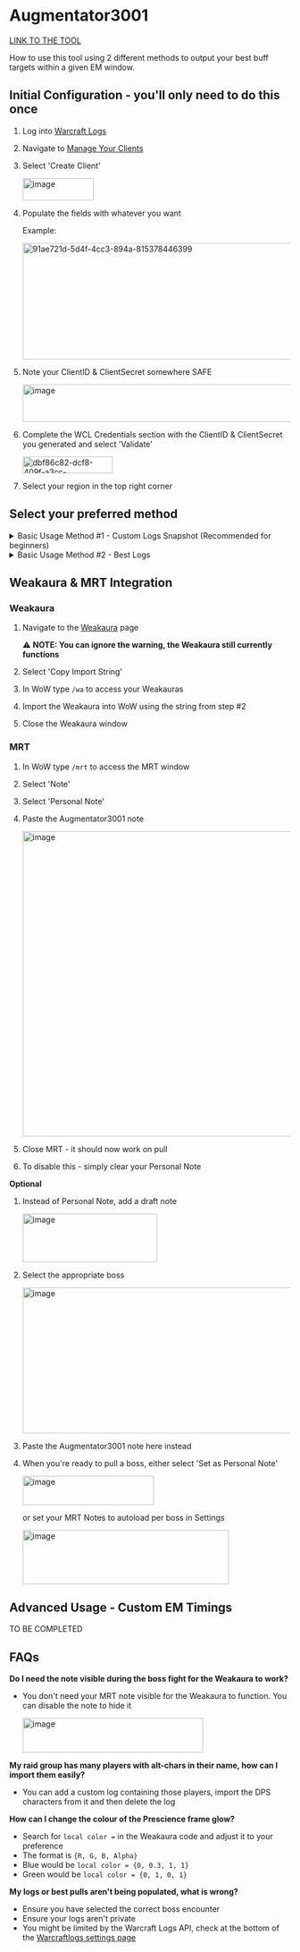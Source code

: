 # Augmentator3001

[LINK TO THE TOOL](https://augmentator3001-production.up.railway.app/)

How to use this tool using 2 different methods to output your best buff targets within a given EM window.

## Initial Configuration - you'll only need to do this once
1. Log into [Warcraft Logs](https://www.warcraftlogs.com/)

2. Navigate to [Manage Your Clients](https://www.warcraftlogs.com/api/clients/)

3. Select 'Create Client'

   <img width="127" height="40" alt="image" src="https://github.com/user-attachments/assets/8749a154-a389-4256-9ef4-6c4a4991a273" />

4. Populate the fields with whatever you want

   Example:

   <img width="701" height="208" alt="91ae721d-5d4f-4cc3-894a-815378446399" src="https://github.com/user-attachments/assets/24d1960a-69dd-417e-a25b-ee619b06e4d3" />

5. Note your ClientID & ClientSecret somewhere SAFE

   <img width="986" height="67" alt="image" src="https://github.com/user-attachments/assets/0f50162c-5343-43d3-aea1-93ccc375f3c7" />

6. Complete the WCL Credentials section with the ClientID & ClientSecret you generated and select 'Validate'

   <img width="161" height="30" alt="dbf86c82-dcf8-409f-a3cc-fd06f36eec89" src="https://github.com/user-attachments/assets/77bae82e-fd84-4d96-82c6-9d100c25c98d" />

7. Select your region in the top right corner

## Select your preferred method

<details>

<summary>Basic Usage Method #1 - Custom Logs Snapshot (Recommended for beginners)</summary>

### Use this method to analyse your logs and provide a snapshot of your best targets based on the average results of kills and/or pulls. This is effective for a snapshot but less effective if more logs are coalesced over time due to faster kill times, better gear and smarter play.

1. Expand the Custom Logs section, provide a link to your logs and click 'Add Custom Report'

2. Select your desired boss encounter

   <img width="789" height="71" alt="483bb9e4-b4ad-4c45-848a-7e2298449bb9" src="https://github.com/user-attachments/assets/0a1a2c9f-82b1-430b-84ad-234978faa102" />

3. (Optional) Tick 'Filter by current encounter'

   <img width="200" height="33" alt="45d97a94-be9e-467f-a710-0862bbe42ec1" src="https://github.com/user-attachments/assets/24eb531b-4ed0-4b25-aa6b-e2e84e949db5" />

4. Select the kills and/or pull attempts you wish to analyse

   <img width="439" height="55" alt="26e3279b-45b7-4b7d-9aea-91e27726e433" src="https://github.com/user-attachments/assets/f589b729-e4f7-46f5-b82a-dfa9ff43337c" />

5. Select the 'Import DPS Characters' button to populate your roster

   <img width="230" height="34" alt="a5e8a050-9157-40a6-8a82-4f3015575ebc" src="https://github.com/user-attachments/assets/f843d5cd-d148-4399-bed7-af867439c4ed" />

6. Select the 'Compute' button

   <img width="207" height="70" alt="cede8ce6-a279-4917-a0f9-05da10018246" src="https://github.com/user-attachments/assets/7fcbc7ed-6bf6-4704-b57f-ffda6292f3be" />

7. You'll be provided a list of your approximate best buff targets within a given time window

   <img width="785" height="235" alt="6c2114fd-15ff-4275-bc4f-3df84168072f" src="https://github.com/user-attachments/assets/dad0219c-c00c-46c7-bd89-d9362f4e98d5" />

8. (Optional) You can then export this data using the 'Copy Note' button at the bottom of the page to use with the provided Weakaura

9. (Optional) Proceed to the Weakaura Integration section

</details>

<details>

<summary>Basic Usage Method #2 - Best Logs</summary>

### Use this method to pull each roster member's best overall performance for a particular boss instead of using provided custom logs. This is effective for longer term usage as it will always provide the 'best' data instead of a snapshot from logs.

1. Expand the Edit Roster section & populate it with your DPS roster

2. Select your desired boss encounter

   <img width="789" height="71" alt="483bb9e4-b4ad-4c45-848a-7e2298449bb9" src="https://github.com/user-attachments/assets/0a1a2c9f-82b1-430b-84ad-234978faa102" />

3. Expand the Best Logs section & select the 'Refresh Best Logs for current encounter'

4. You'll be provided an output of your roster's best performance for that encounter, by default the highest parse should be selected

   <img width="914" height="318" alt="b5d5046f-7ebc-4d3e-af85-c9dbada037a9" src="https://github.com/user-attachments/assets/d8acdc22-bae6-45b1-939c-6c7ab964800b" />

5. Select the 'Compute' button

   <img width="207" height="70" alt="cede8ce6-a279-4917-a0f9-05da10018246" src="https://github.com/user-attachments/assets/7fcbc7ed-6bf6-4704-b57f-ffda6292f3be" />

6. You'll be provided a list of your approximate best buff targets within a given time window

   <img width="784" height="234" alt="cd3ce698-73bf-43d2-9d5d-61a6811accf0" src="https://github.com/user-attachments/assets/0a035187-1055-46a7-9a2a-dca49216ba07" />

7. (Optional) You can then export this data using the 'Copy Note' button at the bottom of the page to use with the provided Weakaura

8. (Optional) Proceed to the Weakaura Integration section

</details>

## Weakaura & MRT Integration

### Weakaura

1. Navigate to the [Weakaura](https://wago.io/-0f1A1GEK) page

   :warning: **NOTE: You can ignore the warning, the Weakaura still currently functions**

2. Select 'Copy Import String'

3. In WoW type `/wa` to access your Weakauras

4. Import the Weakaura into WoW using the string from step #2

5. Close the Weakaura window

### MRT

1. In WoW type `/mrt` to access the MRT window

2. Select 'Note'

3. Select 'Personal Note'

4. Paste the Augmentator3001 note

   <img width="1018" height="546" alt="image" src="https://github.com/user-attachments/assets/36973ba0-e1f9-4cc7-b434-c750e181905b" />

5. Close MRT - it should now work on pull

6. To disable this - simply clear your Personal Note

**Optional**

1. Instead of Personal Note, add a draft note

   <img width="241" height="87" alt="image" src="https://github.com/user-attachments/assets/686141e8-3ad6-4003-9d26-f8cc05d8a30e" />

2. Select the appropriate boss

   <img width="711" height="261" alt="image" src="https://github.com/user-attachments/assets/c5a0b561-bf56-4920-a5b1-fbba0e5b08c8" />

3. Paste the Augmentator3001 note here instead

4. When you're ready to pull a boss, either select 'Set as Personal Note'

    <img width="235" height="52" alt="image" src="https://github.com/user-attachments/assets/556779ee-f1e0-4eef-82f8-313067ef86b2" />

    or set your MRT Notes to autoload per boss in Settings

    <img width="369" height="97" alt="image" src="https://github.com/user-attachments/assets/ef03f422-3bc0-46db-b057-7a64f04362c6" />

## Advanced Usage - Custom EM Timings

TO BE COMPLETED

## FAQs

**Do I need the note visible during the boss fight for the Weakaura to work?**
- You don't need your MRT note visible for the Weakaura to function. You can disable the note to hide it

  <img width="323" height="62" alt="image" src="https://github.com/user-attachments/assets/39a0240b-275a-4245-b341-50be655712f1" />

**My raid group has many players with alt-chars in their name, how can I import them easily?**
- You can add a custom log containing those players, import the DPS characters from it and then delete the log

**How can I change the colour of the Prescience frame glow?**
- Search for `local color =` in the Weakaura code and adjust it to your preference
- The format is `{R, G, B, Alpha}`
- Blue would be `local color = {0, 0.3, 1, 1}`
- Green would be `local color = {0, 1, 0, 1}`

**My logs or best pulls aren't being populated, what is wrong?**

- Ensure you have selected the correct boss encounter
- Ensure your logs aren't private
- You might be limited by the Warcraft Logs API, check at the bottom of the [Warcraftlogs settings page](https://www.warcraftlogs.com/profile)

